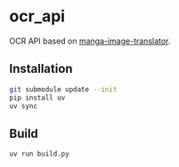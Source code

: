 # ocr_api

OCR API based on [manga-image-translator](https://github.com/zyddnys/manga-image-translator).

## Installation

```bash
git submodule update --init
pip install uv
uv sync
```

## Build

```bash
uv run build.py
```

